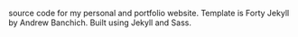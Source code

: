 source code for my personal and portfolio website. Template is Forty Jekyll by Andrew Banchich. Built using Jekyll and Sass.
